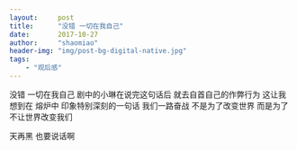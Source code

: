 ```yaml
---
layout:     post
title:      "没错 一切在我自己"
date:       2017-10-27
author:     "shaomiao"
header-img: "img/post-bg-digital-native.jpg"
tags:
    - "观后感"
---
```



没错 一切在我自己  剧中的小琳在说完这句话后 就去自首自己的作弊行为
这让我想到在 熔炉中 印象特别深刻的一句话 我们一路奋战 不是为了改变世界 而是为了不让世界改变我们

天再黑 也要说话啊
